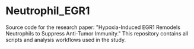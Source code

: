 # Neutrophil_EGR1
Source code for the research paper: "Hypoxia-Induced EGR1 Remodels Neutrophils to Suppress Anti-Tumor Immunity." This repository contains all scripts and analysis workflows used in the study.
